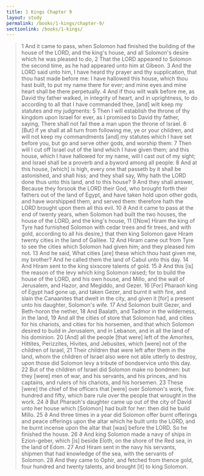 ```yaml
---
title: 1 Kings Chapter 9
layout: study
permalink: /books/1-kings/chapter-9/
sectionlink: /books/1-kings/
---
```


> 1 And it came to pass, when Solomon had finished the building of the house of the LORD, and the king's house, and all Solomon's desire which he was pleased to do,
> 2 That the LORD appeared to Solomon the second time, as he had appeared unto him at Gibeon.
> 3 And the LORD said unto him, I have heard thy prayer and thy supplication, that thou hast made before me: I have hallowed this house, which thou hast built, to put my name there for ever; and mine eyes and mine heart shall be there perpetually.
> 4 And if thou wilt walk before me, as David thy father walked, in integrity of heart, and in uprightness, to do according to all that I have commanded thee, [and] wilt keep my statutes and my judgments:
> 5 Then I will establish the throne of thy kingdom upon Israel for ever, as I promised to David thy father, saying, There shall not fail thee a man upon the throne of Israel.
> 6 [But] if ye shall at all turn from following me, ye or your children, and will not keep my commandments [and] my statutes which I have set before you, but go and serve other gods, and worship them:
> 7 Then will I cut off Israel out of the land which I have given them; and this house, which I have hallowed for my name, will I cast out of my sight; and Israel shall be a proverb and a byword among all people:
> 8 And at this house, [which] is high, every one that passeth by it shall be astonished, and shall hiss; and they shall say, Why hath the LORD done thus unto this land, and to this house?
> 9 And they shall answer, Because they forsook the LORD their God, who brought forth their fathers out of the land of Egypt, and have taken hold upon other gods, and have worshipped them, and served them: therefore hath the LORD brought upon them all this evil.
> 10 ∂ And it came to pass at the end of twenty years, when Solomon had built the two houses, the house of the LORD, and the king's house,
> 11 ([Now] Hiram the king of Tyre had furnished Solomon with cedar trees and fir trees, and with gold, according to all his desire,) that then king Solomon gave Hiram twenty cities in the land of Galilee.
> 12 And Hiram came out from Tyre to see the cities which Solomon had given him; and they pleased him not.
> 13 And he said, What cities [are] these which thou hast given me, my brother? And he called them the land of Cabul unto this day.
> 14 And Hiram sent to the king sixscore talents of gold.
> 15 ∂ And this [is] the reason of the levy which king Solomon raised; for to build the house of the LORD, and his own house, and Millo, and the wall of Jerusalem, and Hazor, and Megiddo, and Gezer.
> 16 [For] Pharaoh king of Egypt had gone up, and taken Gezer, and burnt it with fire, and slain the Canaanites that dwelt in the city, and given it [for] a present unto his daughter, Solomon's wife.
> 17 And Solomon built Gezer, and Beth-horon the nether,
> 18 And Baalath, and Tadmor in the wilderness, in the land,
> 19 And all the cities of store that Solomon had, and cities for his chariots, and cities for his horsemen, and that which Solomon desired to build in Jerusalem, and in Lebanon, and in all the land of his dominion.
> 20 [And] all the people [that were] left of the Amorites, Hittites, Perizzites, Hivites, and Jebusites, which [were] not of the children of Israel,
> 21 Their children that were left after them in the land, whom the children of Israel also were not able utterly to destroy, upon those did Solomon levy a tribute of bondservice unto this day.
> 22 But of the children of Israel did Solomon make no bondmen: but they [were] men of war, and his servants, and his princes, and his captains, and rulers of his chariots, and his horsemen.
> 23 These [were] the chief of the officers that [were] over Solomon's work, five hundred and fifty, which bare rule over the people that wrought in the work.
> 24 ∂ But Pharaoh's daughter came up out of the city of David unto her house which [Solomon] had built for her: then did he build Millo.
> 25 ∂ And three times in a year did Solomon offer burnt offerings and peace offerings upon the altar which he built unto the LORD, and he burnt incense upon the altar that [was] before the LORD. So he finished the house.
> 26 ∂ And king Solomon made a navy of ships in Ezion-geber, which [is] beside Eloth, on the shore of the Red sea, in the land of Edom.
> 27 And Hiram sent in the navy his servants, shipmen that had knowledge of the sea, with the servants of Solomon.
> 28 And they came to Ophir, and fetched from thence gold, four hundred and twenty talents, and brought [it] to king Solomon.
